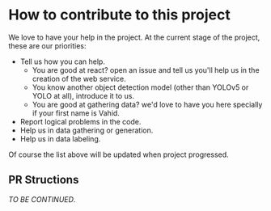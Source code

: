 # How to contribute to this project

We love to have your help in the project. At the current stage of the project, these are our priorities:

- Tell us how you can help.
    - You are good at react? open an issue and tell us you'll help us in the creation of the web service. 
    - You know another object detection model (other than YOLOv5 or YOLO at all), introduce it to us. 
    - You are good at gathering data? we'd love to have you here specially if your first name is Vahid.
- Report logical problems in the code.
- Help us in data gathering or generation.
- Help us in data labeling.

Of course the list above will be updated when project progressed.

## PR Structions 

_TO BE CONTINUED_.